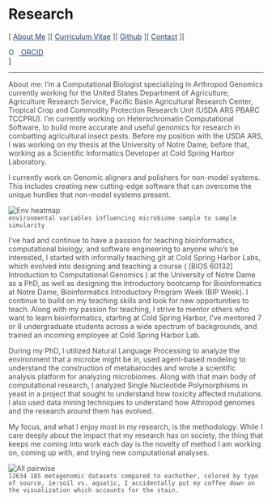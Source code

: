 # Research

[ [About Me](/index.md) ][ [Curriculum Vitae](/cv.md) ][ [Github](https://github.com/molikd) ][ [Contact](/contact.md) ][ <div style="display: inline important!;" itemscope itemtype="https://schema.org/Person"><a itemprop="sameAs" content="https://orcid.org/0000-0003-3192-6538" href="https://orcid.org/0000-0003-3192-6538" target="orcid.widget" rel="me noopener noreferrer"> <img src="https://orcid.org/sites/default/files/images/orcid_16x16.png" style="width:1em;margin-right:.5em;border-width:1px" alt="ORCID iD icon"> ORCID </a></div>]

---
<!-- 
Hello. Nice to meet you. I suppose that’s kind of a misnomer, I’m not actually meeting you. In fact, I wrote this before you read this, probably far before you read this, and now you’re reading this. Not to say that I wouldn’t like to you meet you, I very well may like to meet you, could be interesting, I bet you are a very interesting person with very interesting things to say, and if we were to meet, we would probably get along famously, however, written message, not current, so no, not actually meeting me (not that I wouldn’t mind meeting you). 

Anyways, congrats! You found the secret message. Good on you. Send me an email with the subject “I found the crab racoons” yes, I know its crab rangoons not crab racoons, and I’ll send you an email back.
-->

About me: I’m a Computational Biologist specializing in Arthropod Genomics currently working for the United States Department of Agriculture, Agriculture Research Service, Pacific Basin Agricultural Research Center, Tropical Crop and Commodity Protection Research Unit (USDA ARS PBARC TCCPRU). I’m currently working on Heterochromatin Computational Software, to build more accurate and useful genomics for research in combatting agricultural insect pests. Before my position with the USDA ARS, I was working on my thesis at the University of Notre Dame, before that, working as a Scientific Informatics Developer at Cold Spring Harbor Laboratory. 

I currently work on Genomic aligners and polishers for non-model systems. This includes creating new cutting-edge software that can overcome the unique hurdles that non-model systems present. 

![Env heatmap](assets/heatmap-1.png)<br>
`environmental variables influencing microbiome sample to sample simularity`

I’ve had and continue to have a passion for teaching bioinformatics, computational biology, and software engineering to anyone who’s be interested, I started with informally teaching git at Cold Spring Harbor Labs, which evolved into designing and teaching a course ( [BIOS 60132] Introduction to Computational Genomics ) at the University of Notre Dame as a PhD, as well as designing the Introductory bootcamp for Bioinformatics at Notre Dame, Bioinformatics Introductory Program Week (BIP Week). I continue to build on my teaching skills and look for new opportunities to teach. Along with my passion for teaching, I strive to mentor others who want to learn bioinformatics, starting at Cold Spring Harbor, I’ve mentored 7 or 8 undergraduate students across a wide spectrum of backgrounds, and trained an incoming employee at Cold Spring Harbor Lab. 

During my PhD, I utilized Natural Language Processing to analyze the environment that a microbe might be in, used agent-based modeling to understand the construction of metabarocdes and wrote a scientific analysis platform for analyzing microbiomes. Along with that main body of computational research, I analyzed Single Nucleotide Polymorphisms in yeast in a project that sought to understand how toxicity affected mutations. I also used data mining techniques to understand how Athropod genomes and the research around them has evolved. 

My focus, and what I enjoy most in my research, is the methodology. While I care deeply about the impact that my research has on society, the thing that keeps me coming into work each day is the novelty of method I am working on, coming up with, and trying new computational analyses. 

![All pairwise](assets/dendogram-1.png)<br>
`12634 18S metagenomic datasets compared to eachother, colored by type of source, ie:soil vs. aquatic, I accidentally put my coffee down on the visualization which accounts for the stain.`

<meta name="keywords" content="David Molik, Molik, Metagenetic, Metabarcoding"/>
<meta name="description" content="David Molik's research interests: Expploring Metagenetic and Metabarcoding analysis"/>
<meta name="subject" content="david.molik.co : A Personal Webpage">
<!-- <style>body {background-color: #cee4ae; color: #4d4d4d;} -->
<style>
img { border-width: 1px; border-color: #A9A9A9;}
a:link { color: 	#264073; }
a:visited { color: #264073; }
a:hover { color: #264073; }
a:active { color: #003399; }
hr {	background: #595959; }
blockquote { border-left: 1px solid #595959; }
code { color: #4d4d4d; }
p { color: #4d4d4d; } 
p.view { display: none; }
</style>

